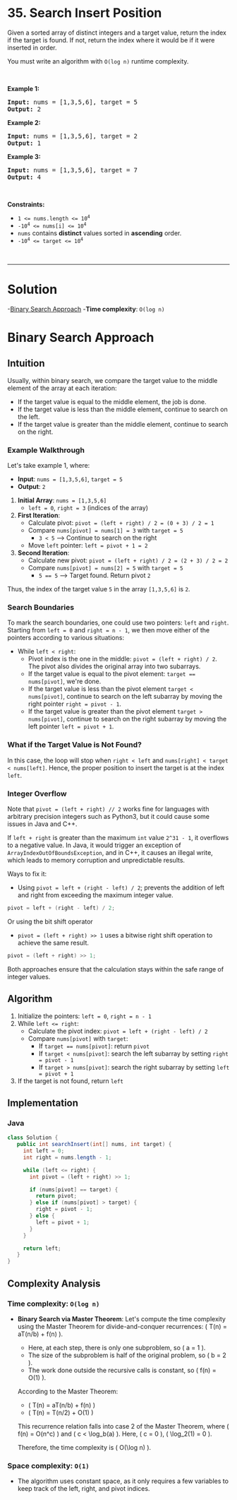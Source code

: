 # 35. Search Insert Position

<p>Given a sorted array of distinct integers and a target value, return the index if the target is found. If not, return the index where it would be if it were inserted in order.</p>

<p>You must&nbsp;write an algorithm with&nbsp;<code>O(log n)</code> runtime complexity.</p>

<p>&nbsp;</p>
<p><strong class="example">Example 1:</strong></p>

<pre><strong>Input:</strong> nums = [1,3,5,6], target = 5
<strong>Output:</strong> 2
</pre>

<p><strong class="example">Example 2:</strong></p>

<pre><strong>Input:</strong> nums = [1,3,5,6], target = 2
<strong>Output:</strong> 1
</pre>

<p><strong class="example">Example 3:</strong></p>

<pre><strong>Input:</strong> nums = [1,3,5,6], target = 7
<strong>Output:</strong> 4
</pre>

<p>&nbsp;</p>
<p><strong>Constraints:</strong></p>

<ul>
	<li><code>1 &lt;= nums.length &lt;= 10<sup>4</sup></code></li>
	<li><code>-10<sup>4</sup> &lt;= nums[i] &lt;= 10<sup>4</sup></code></li>
	<li><code>nums</code> contains <strong>distinct</strong> values sorted in <strong>ascending</strong> order.</li>
	<li><code>-10<sup>4</sup> &lt;= target &lt;= 10<sup>4</sup></code></li>
</ul>

<br>

---

# Solution
-[Binary Search Approach](#binary-search-approach)
  -**Time complexity**: `O(log n)`

# Binary Search Approach

## **Intuition**

Usually, within binary search, we compare the target value to the middle element of the array at each iteration:
- If the target value is equal to the middle element, the job is done.
- If the target value is less than the middle element, continue to search on the left.
- If the target value is greater than the middle element, continue to search on the right.

### Example Walkthrough

Let's take example 1, where:

- **Input**: `nums = [1,3,5,6]`, `target = 5`
- **Output**: `2`

1. **Initial Array**: `nums = [1,3,5,6]`
   - `left = 0`, `right = 3` (indices of the array)
2. **First Iteration**:
   - Calculate pivot: `pivot = (left + right) / 2 = (0 + 3) / 2 = 1`
   - Compare `nums[pivot] = nums[1] = 3` with `target = 5`
     - `3 < 5` --> Continue to search on the right
   - Move `left` pointer: `left = pivot + 1 = 2`
3. **Second Iteration**:
   - Calculate new pivot: `pivot = (left + right) / 2 = (2 + 3) / 2 = 2`
   - Compare `nums[pivot] = nums[2] = 5` with `target = 5`
     - `5 == 5` --> Target found. Return pivot `2`

Thus, the index of the target value `5` in the array `[1,3,5,6]` is `2`.

### Search Boundaries

To mark the search boundaries, one could use two pointers: `left` and `right`. Starting from `left = 0` and `right = n - 1`, we then move either of the pointers according to various situations:
- While `left < right`:
    - Pivot index is the one in the middle: `pivot = (left + right) / 2`. The pivot also divides the original array into two subarrays.
    - If the target value is equal to the pivot element: `target == nums[pivot]`, we're done.
    - If the target value is less than the pivot element `target < nums[pivot]`, continue to search on the left subarray by moving the right pointer `right = pivot - 1`.
    - If the target value is greater than the pivot element `target > nums[pivot]`, continue to search on the right subarray by moving the left pointer `left = pivot + 1`.

### What if the Target Value is Not Found?

In this case, the loop will stop when `right < left` and `nums[right] < target < nums[left]`. Hence, the proper position to insert the target is at the index `left`.

### Integer Overflow

Note that `pivot = (left + right) // 2` works fine for languages with arbitrary precision integers such as Python3, but it could cause some issues in Java and C++.

If `left + right` is greater than the maximum `int` value `2^31 - 1`, it overflows to a negative value. In Java, it would trigger an exception of `ArrayIndexOutOfBoundsException`, and in C++, it causes an illegal write, which leads to memory corruption and unpredictable results.

Ways to fix it:

- Using `pivot = left + (right - left) / 2`; prevents the addition of left and right from exceeding the maximum integer value. 
```java
pivot = left + (right - left) / 2;
```

Or using the bit shift operator
  - `pivot = (left + right) >> 1` uses a bitwise right shift operation to achieve the same result.

```java
pivot = (left + right) >> 1;
```

Both approaches ensure that the calculation stays within the safe range of integer values.

## **Algorithm**

1. Initialize the pointers: `left = 0`, `right = n - 1`
2. While `left <= right`:
   - Calculate the pivot index: `pivot = left + (right - left) / 2`
   - Compare `nums[pivot]` with `target`:
     - If `target == nums[pivot]`: return `pivot`
     - If `target < nums[pivot]`: search the left subarray by setting `right = pivot - 1`
     - If `target > nums[pivot]`: search the right subarray by setting `left = pivot + 1`
3. If the target is not found, return `left`

## **Implementation**

### Java

```java
class Solution {
   public int searchInsert(int[] nums, int target) {
     int left = 0;
     int right = nums.length - 1;

     while (left <= right) {
       int pivot = (left + right) >> 1;

       if (nums[pivot] == target) {
         return pivot;
       } else if (nums[pivot] > target) {
         right = pivot - 1;
       } else {
         left = pivot + 1;
       }
     }

     return left;
   }
}
```


## **Complexity Analysis**

### **Time complexity**: `O(log n)`
- **Binary Search via Master Theorem**:
  Let's compute the time complexity using the Master Theorem for divide-and-conquer recurrences: \( T(n) = aT(n/b) + f(n) \).
  - Here, at each step, there is only one subproblem, so \( a = 1 \).
  - The size of the subproblem is half of the original problem, so \( b = 2 \).
  - The work done outside the recursive calls is constant, so \( f(n) = O(1) \).

  According to the Master Theorem:
  - \( T(n) = aT(n/b) + f(n) \)
  - \( T(n) = T(n/2) + O(1) \)
  
  This recurrence relation falls into case 2 of the Master Theorem, where \( f(n) = O(n^c) \) and \( c < \log_b(a) \). Here, \( c = 0 \), \( \log_2(1) = 0 \).

  Therefore, the time complexity is \( O(\log n) \).

### **Space complexity**: `O(1)`
- The algorithm uses constant space, as it only requires a few variables to keep track of the left, right, and pivot indices.
